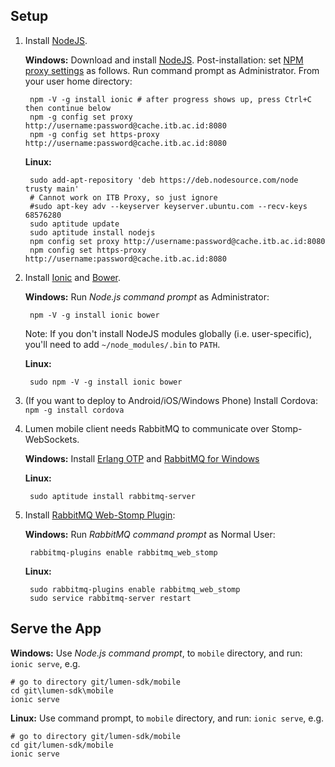 ## Setup

1. Install [NodeJS](http://nodejs.org/download/).

    **Windows:** Download and install [NodeJS](http://nodejs.org/download/).
    Post-installation: set [NPM proxy settings](http://jjasonclark.com/how-to-setup-node-behind-web-proxy)
    as follows. Run command prompt as Administrator. From your user home directory:

        npm -V -g install ionic # after progress shows up, press Ctrl+C then continue below
        npm -g config set proxy http://username:password@cache.itb.ac.id:8080
        npm -g config set https-proxy http://username:password@cache.itb.ac.id:8080

    **Linux:**

        sudo add-apt-repository 'deb https://deb.nodesource.com/node trusty main'
        # Cannot work on ITB Proxy, so just ignore
        #sudo apt-key adv --keyserver keyserver.ubuntu.com --recv-keys 68576280
        sudo aptitude update
        sudo aptitude install nodejs
        npm config set proxy http://username:password@cache.itb.ac.id:8080
        npm config set https-proxy http://username:password@cache.itb.ac.id:8080

2. Install [Ionic](http://ionicframework.com/) and [Bower](http://bower.io/).

    **Windows:** Run _Node.js command prompt_ as Administrator:

        npm -V -g install ionic bower

    Note: If you don't install NodeJS modules globally (i.e. user-specific), you'll need to add `~/node_modules/.bin` to `PATH`.

    **Linux:**

        sudo npm -V -g install ionic bower

3. (If you want to deploy to Android/iOS/Windows Phone) Install Cordova: `npm -g install cordova`

4. Lumen mobile client needs RabbitMQ to communicate over Stomp-WebSockets.

    **Windows:** Install [Erlang OTP](http://www.erlang.org/download.html) and [RabbitMQ for Windows](https://www.rabbitmq.com/install-windows.html)

    **Linux:**

        sudo aptitude install rabbitmq-server

5. Install [RabbitMQ Web-Stomp Plugin](http://www.rabbitmq.com/web-stomp.html):

    **Windows:** Run _RabbitMQ command prompt_ as Normal User:

        rabbitmq-plugins enable rabbitmq_web_stomp

    **Linux:**

        sudo rabbitmq-plugins enable rabbitmq_web_stomp
        sudo service rabbitmq-server restart

## Serve the App

**Windows:** Use _Node.js command prompt_, to `mobile` directory, and run: `ionic serve`, e.g.

    # go to directory git/lumen-sdk/mobile
    cd git\lumen-sdk\mobile
    ionic serve

**Linux:** Use command prompt, to `mobile` directory, and run: `ionic serve`, e.g.

    # go to directory git/lumen-sdk/mobile
    cd git/lumen-sdk/mobile
    ionic serve
